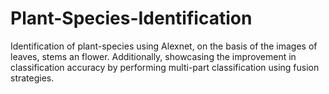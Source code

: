 # Plant-Species-Identification
Identification of plant-species using Alexnet, on the basis of the images of leaves, stems an flower. Additionally, showcasing the improvement in classification accuracy by performing multi-part classification using fusion strategies.
